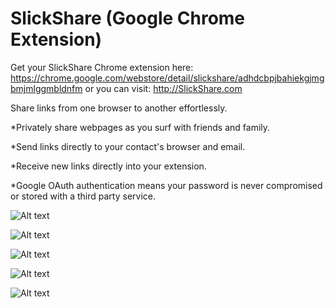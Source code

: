 SlickShare (Google Chrome Extension)
==========
Get your SlickShare Chrome extension here: https://chrome.google.com/webstore/detail/slickshare/adhdcbpjbahiekgjmgbmjmlggmbldnfm
or you can visit: http://SlickShare.com


Share links from one browser to another effortlessly.

*Privately share webpages as you surf with friends and family.

*Send links directly to your contact's browser and email.

*Receive new links directly into your extension.

*Google OAuth authentication means your password is never compromised or stored with a third party service.

![Alt text](http://slickshare.com/Images/Slick1.png "Optional title")

![Alt text](http://slickshare.com/Images/Slick2.png "Optional title")

![Alt text](http://slickshare.com/Images/Slick3.png "Optional title")

![Alt text](http://slickshare.com/Images/Slick4.png "Optional title")

![Alt text](http://slickshare.com/Images/Slick5.png "Optional title")

